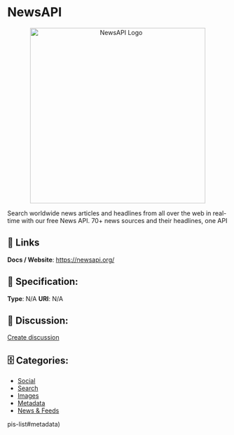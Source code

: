 # NewsAPI
<p align="center">
    <img width="400" src="https://raw.githubusercontent.com/apis-list/apis-list/main/apis/newsapi/logo_256x256.png" alt="NewsAPI Logo"/>
</p>

Search worldwide news articles and headlines from all over the web in real-time with our free News API. 70+ news sources and their headlines, one API

##  🔗 Links
**Docs / Website**: https://newsapi.org/

## 🧬 Specification:
**Type**: N/A
**URI**: N/A

## 💬 Discussion:
[Create discussion](https://github.com/apis-list/apis-list/discussions/new)

## 🗄️ Categories:
- [Social](https://github.com/apis-list/apis-list#social)
- [Search](https://github.com/apis-list/apis-list#search)
- [Images](https://github.com/apis-list/apis-list#images)
- [Metadata](https://github.com/apis-list/apis-list#metadata)
- [News & Feeds](https://github.com/apis-list/apis-list#news-and-feeds)



pis-list#metadata)







